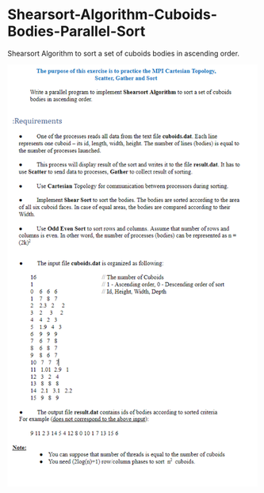 # Shearsort-Algorithm-Cuboids-Bodies-Parallel-Sort
Shearsort Algorithm to sort a set of cuboids bodies in ascending order.

![alt text](/paralel_readme_sheet.png?raw=true)
